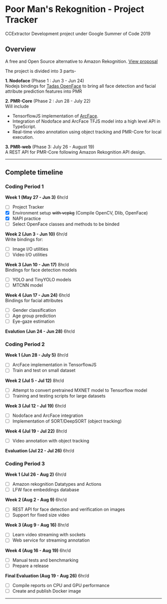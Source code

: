 # Poor Man's Rekognition - Project Tracker   
CCExtractor Development project under Google Summer of Code 2019  

## Overview
A free and Open Source alternative to Amazon Rekognition.
[View proposal](https://github.com/sziraqui/pmr-gsoc-tracker/blob/master/Proposal-PMR-CCExtractor.pdf)   

The project is divided into 3 parts-    

**1. Nodoface** (Phase 1 : Jun 3 - Jun 24)  
Nodejs bindings for [Tadas OpenFace](https://github.com/TadasBaltrusaitis/OpenFace) to bring all face detection and facial attribute prediction features into PMR   

**2. PMR-Core** (Phase 2 : Jun 28 - July 22)    
Will include    
- TensorflowJS implementation of [ArcFace](https://github.com/deepinsight/insightface).
- Integration of Nodoface and ArcFace TFJS model into a high level API in TypeScript.   
- Real-time video annotation using object tracking and PMR-Core for local execution.    

**3. PMR-web**  (Phase 3: July 26 - August 19)    
A REST API for PMR-Core following Amazon Rekognition API design.  
 
---
## Complete timeline
### Coding Period 1 
**Week 1 (May 27 - Jun 3)** 6hr/d
- [ ] Project Tracker
- [x] Environment setup ~~with vcpkg~~ (Compile OpenCV, Dlib, OpenFace)
- [x] NAPI practice
- [ ] Select OpenFace classes and methods to be binded

**Week 2 (Jun 3 - Jun 10)** 6hr/d   
Write bindings for:
- [ ] Image I/O utilities
- [ ] Video I/O utilities

**Week 3 (Jun 10 - Jun 17)** 8hr/d  
Bindings for face detection models
- [ ] YOLO and TinyYOLO models
- [ ] MTCNN model

**Week 4 (Jun 17 - Jun 24)** 6hr/d  
Bindings for facial attributes
- [ ] Gender classification
- [ ] Age group prediction
- [ ] Eye-gaze estimation

**Evalution (Jun 24 - Jun 28)** 6hr/d

### Coding Period 2
**Week 1 (Jun 28 - July 5)** 8hr/d
- [ ] ArcFace implementation in TensorflowJS
- [ ] Train and test on small dataset

**Week 2 (Jul 5 - Jul 12)** 8hr/d
- [ ] Attempt to convert pretrained MXNET model to Tensorflow model
- [ ] Training and testing scripts for large datasets

**Week 3 (Jul 12 - Jul 19)** 6hr/d
- [ ] Nodoface and ArcFace integration
- [ ] Implementation of SORT/DeepSORT (object tracking)

**Week 4 (Jul 19 - Jul 22)** 8hr/d
- [ ] Video annotation with object tracking

**Evaluation (Jul 22 - Jul 26)** 6hr/d

### Coding Period 3
**Week 1 (Jul 26 - Aug 2)** 6hr/d
- [ ] Amazon rekognition Datatypes and Actions
- [ ] LFW face embeddings database

**Week 2 (Aug 2 - Aug 9)** 6hr/d
- [ ] REST API for face detection and verification on images
- [ ] Support for fixed size video

**Week 3 (Aug 9 - Aug 16)** 8hr/d
- [ ] Learn video streaming with sockets
- [ ] Web service for streaming annotation

**Week 4 (Aug 16 - Aug 19)** 6hr/d
- [ ] Manual tests and benchmarking
- [ ] Prepare a release

**Final Evaluation (Aug 19 - Aug 26)** 6hr/d
- [ ] Compile reports on CPU and GPU performance
- [ ] Create and publish Docker image

---
